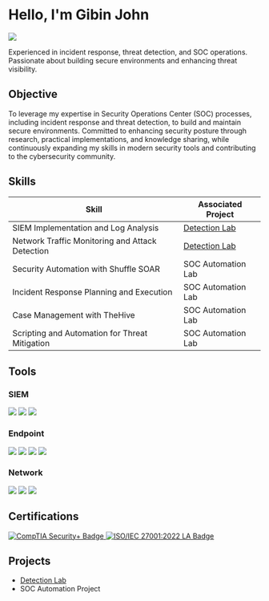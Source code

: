 # Hello, I'm Gibin John
<a href="https://www.linkedin.com/in/gibinkjohn?utm_source=share&utm_campaign=share_via&utm_content=profile&utm_medium=android_app"><img src="https://img.shields.io/badge/-LinkedIn-0072b1?&style=for-the-badge&logo=linkedin&logoColor=white" /></a>


Experienced in incident response, threat detection, and SOC operations. Passionate about building secure environments and enhancing threat visibility.

## Objective

To leverage my expertise in Security Operations Center (SOC) processes, including incident response and threat detection, to build and maintain secure environments. Committed to enhancing security posture through research, practical implementations, and knowledge sharing, while continuously expanding my skills in modern security tools and contributing to the cybersecurity community.

## Skills

| Skill                                         | Associated Project         |
|-----------------------------------------------|----------------------------|
| SIEM Implementation and Log Analysis          | <a href="https://medium.com/@gibinkjohnofficial/setting-up-a-distributed-wazuh-deployment-b2f2759af15a">Detection Lab</a>|
| Network Traffic Monitoring and Attack Detection | <a href="https://github.com/gibin-john/Detection-Lab">Detection Lab</a>|
| Security Automation with Shuffle SOAR         | SOC Automation Lab|
| Incident Response Planning and Execution      | SOC Automation Lab|
| Case Management with TheHive                  | SOC Automation Lab|
| Scripting and Automation for Threat Mitigation | SOC Automation Lab|

## Tools

### SIEM
<div>
    <img src="https://img.shields.io/badge/-Wazuh-42b9b2?&style=for-the-badge&logo=Wazuh&logoColor=white" />
    <img src="https://img.shields.io/badge/-Elastic-005571?&style=for-the-badge&logo=Elastic&logoColor=white" />
    <img src="https://img.shields.io/badge/-Splunk-000000?&style=for-the-badge&logo=Splunk&logoColor=white" />
    
</div>

### Endpoint
<div>
    <img src="https://img.shields.io/badge/-Microsoft%20Defender%20for%20Endpoint-00A4EF?&style=for-the-badge&logo=Microsoft&logoColor=white" />
    <img src="https://img.shields.io/badge/-CP%20Harmony%20Endpoint-FF5733?&style=for-the-badge&logo=Check%20Point&logoColor=white" />
<img src="https://img.shields.io/badge/-Bitdefender-ED1C24?&style=for-the-badge&logo=Bitdefender&logoColor=white" />
<img src="https://img.shields.io/badge/-McAfee%20ePO-ED1C24?&style=for-the-badge&logo=McAfee&logoColor=white" />
</div>

### Network
<div>
    <img src="https://img.shields.io/badge/-Wireshark-1679A7?&style=for-the-badge&logo=Wireshark&logoColor=white" />
    <img src="https://img.shields.io/badge/-Suricata-EF3B2D?&style=for-the-badge&logo=Suricata&logoColor=white" />
    <img src="https://img.shields.io/badge/-Zeek-777BB4?&style=for-the-badge&logo=Zeek&logoColor=white" />
</div>

## Certifications

<div>
<a href="https://www.credly.com/badges/a5ac441c-f6f3-41fe-804c-531fcca84f89/linked_in_profile" target="_blank" rel="noopener noreferrer">
    <img src="https://img.shields.io/badge/-Security%2B-FF0000?&style=for-the-badge&logo=CompTIA&logoColor=white" alt="CompTIA Security+ Badge" />
</a>
<a href="https://www.credly.com/badges/9e8ccd18-5ac0-4ecd-bc20-33d3d74c5305/public_url" target="_blank" rel="noopener noreferrer">
    <img src="https://img.shields.io/badge/-ISO%2FIEC%2027001%3A2022%20LA-007ACC?style=for-the-badge&logo=iso&logoColor=white" alt="ISO/IEC 27001:2022 LA Badge" />
</a>

</div>

## Projects
- <a href="https://medium.com/@gibinkjohnofficial/how-a-missed-opportunity-inspired-my-detection-lab-journey-b2c1a4ad836f">Detection Lab </a>
- SOC Automation Project
